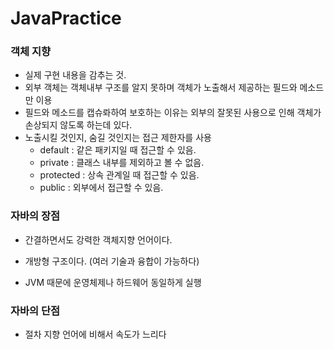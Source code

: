 # JavaPractice

### 객체 지향

- 실제 구현 내용을 감추는 것.
- 외부 객체는 객체내부 구조를 알지 못하며 객체가 노출해서 제공하는 필드와 메소드만 이용
- 필드와 메소드를 캡슈롸하여 보호하는 이유는 외부의 잘못된 사용으로 인해 객체가 손상되지 않도록 하는데 있다.
- 노출시킬 것인지, 숨길 것인지는 접근 제한자를 사용
    - default : 같은 패키지일 때 접근할 수 있음.
    - private : 클래스 내부를 제외하고 볼 수 없음.
    - protected : 상속 관계일 때 접근할 수 있음.
    - public : 외부에서 접근할 수 있음.

### 자바의 장점
- 간결하면서도 강력한 객체지향 언어이다.

- 개방형 구조이다. (여러 기술과 융합이 가능하다)

- JVM 때문에 운영체제나 하드웨어 동일하게 실행

### 자바의 단점
- 절차 지향 언어에 비해서 속도가 느리다
